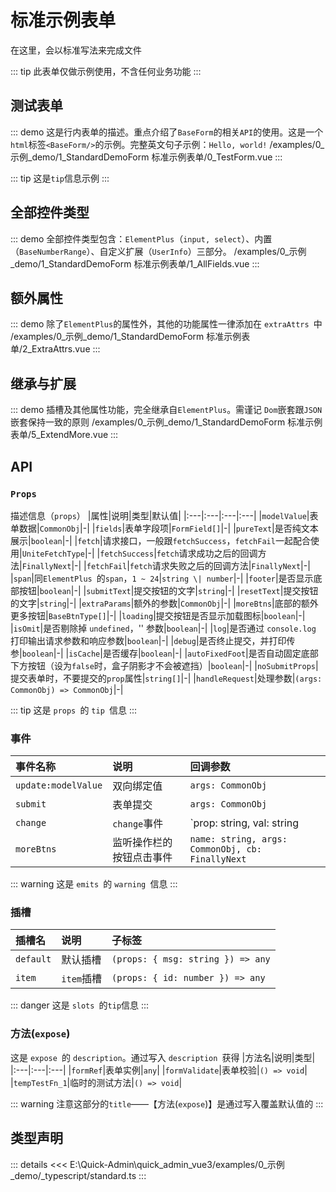 # 标准示例表单

在这里，会以标准写法来完成文件



::: tip
此表单仅做示例使用，不含任何业务功能
:::



## 测试表单
::: demo 这是行内表单的描述。重点介绍了`BaseForm`的相关`API`的使用。这是一个`html`标签`<BaseForm/>`的示例。完整英文句子示例：`Hello, world!`
/examples/0_示例_demo/1_StandardDemoForm 标准示例表单/0_TestForm.vue
:::


::: tip
这是`tip`信息示例
:::


## 全部控件类型
::: demo 全部控件类型包含：`ElementPlus`（`input, select`）、内置（`BaseNumberRange`）、自定义扩展（`UserInfo`）三部分。
/examples/0_示例_demo/1_StandardDemoForm 标准示例表单/1_AllFields.vue
:::


## 额外属性
::: demo 除了`ElementPlus`的属性外，其他的功能属性一律添加在 `extraAttrs `中
/examples/0_示例_demo/1_StandardDemoForm 标准示例表单/2_ExtraAttrs.vue
:::


## 继承与扩展
::: demo 插槽及其他属性功能，完全继承自`ElementPlus`。需谨记 `Dom`嵌套跟`JSON`嵌套保持一致的原则
/examples/0_示例_demo/1_StandardDemoForm 标准示例表单/5_ExtendMore.vue
:::



## API

### `Props`


描述信息（`props`）
|属性|说明|类型|默认值|
|:---|:---|:---|:---|
|`modelValue`|表单数据|`CommonObj`|-|
|`fields`|表单字段项|`FormField[]`|-|
|`pureText`|是否纯文本展示|`boolean`|-|
|`fetch`|请求接口，一般跟`fetchSuccess`，`fetchFail`一起配合使用|`UniteFetchType`|-|
|`fetchSuccess`|`fetch`请求成功之后的回调方法|`FinallyNext`|-|
|`fetchFail`|`fetch`请求失败之后的回调方法|`FinallyNext`|-|
|`span`|同`ElementPlus `的`span`，`1 ~ 24`|`string \| number`|-|
|`footer`|是否显示底部按钮|`boolean`|-|
|`submitText`|提交按钮的文字|`string`|-|
|`resetText`|提交按钮的文字|`string`|-|
|`extraParams`|额外的参数|`CommonObj`|-|
|`moreBtns`|底部的额外更多按钮|`BaseBtnType[]`|-|
|`loading`|提交按钮是否显示加载图标|`boolean`|-|
|`isOmit`|是否剔除掉 `undefined`，'' 参数|`boolean`|-|
|`log`|是否通过 `console.log `打印输出请求参数和响应参数|`boolean`|-|
|`debug`|是否终止提交，并打印传参|`boolean`|-|
|`isCache`|是否缓存|`boolean`|-|
|`autoFixedFoot`|是否自动固定底部下方按钮（设为`false`时，盒子阴影才不会被遮挡）|`boolean`|-|
|`noSubmitProps`|提交表单时，不要提交的`prop`属性|`string[]`|-|
|`handleRequest`|处理参数|`(args: CommonObj) => CommonObj`|-|


::: tip
这是 `props `的 `tip `信息
:::


### 事件

|事件名称|说明|回调参数|
|:---|:---|:---|
|`update:modelValue`|双向绑定值|`args: CommonObj`|
|`submit`|表单提交|`args: CommonObj`|
|`change`|`change`事件|`prop: string, val: string | number`|
|`moreBtns`|监听操作栏的按钮点击事件|`name: string, args: CommonObj, cb: FinallyNext`|


::: warning
这是 `emits `的 `warning `信息
:::


### 插槽

|插槽名|说明|子标签|
|:---|:---|:---|
|`default`|默认插槽|`(props: { msg: string }) => any`|
|`item`|`item`插槽|`(props: { id: number }) => any`|


::: danger
这是 `slots `的`tip`信息
:::


### 方法(`expose`)


这是 `expose `的 `description`。通过写入 `description `获得
|方法名|说明|类型|
|:---|:---|:---|
|`formRef`|表单实例|`any`|
|`formValidate`|表单校验|`() => void`|
|`tempTestFn_1`|临时的测试方法|`() => void`|


::: warning
注意这部分的`title`——【方法(`expose`)】是通过写入覆盖默认值的
:::





## 类型声明
::: details
<<< E:\Quick-Admin\quick_admin_vue3/examples/0_示例_demo/_typescript/standard.ts
:::  


